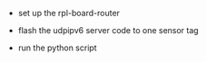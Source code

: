 * set up the rpl-board-router

* flash the udpipv6 server code to one sensor tag

* run the python script 
